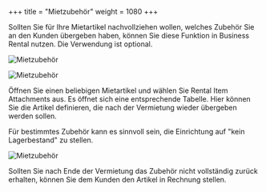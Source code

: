 +++
title = "Mietzubehör"
weight = 1080
+++

Sollten Sie für Ihre Mietartikel nachvollziehen wollen, welches Zubehör Sie an den Kunden übergeben haben, können Sie diese Funktion in Business Rental nutzen. Die Verwendung ist optional.

![Mietzubehör](/images/mietzubehör1_de.jpg)

![Mietzubehör](/images/mietzubehör2_de.jpg)

Öffnen Sie einen beliebigen Mietartikel und wählen Sie Rental Item Attachments aus. Es öffnet sich eine entsprechende Tabelle. Hier können Sie die Artikel definieren, die nach der Vermietung wieder übergeben werden sollen.

Für bestimmtes Zubehör kann es sinnvoll sein, die Einrichtung auf "kein Lagerbestand" zu stellen.

![Mietzubehör](/images/mietzubehör3_de.jpg)

Sollten Sie nach Ende der Vermietung das Zubehör nicht vollständig zurück erhalten, können Sie dem Kunden den Artikel in Rechnung stellen.
